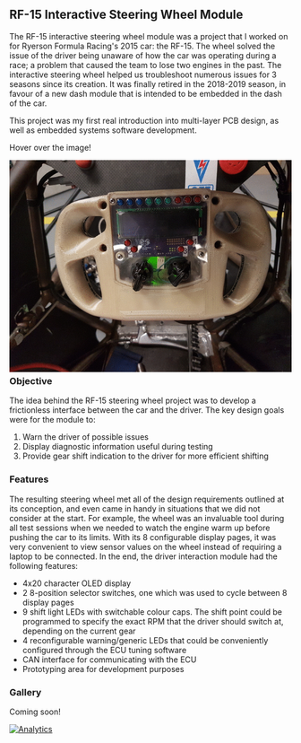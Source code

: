 ## RF-15 Interactive Steering Wheel Module

The RF-15 interactive steering wheel module was a project that I worked on for Ryerson Formula Racing's 2015 car: the RF-15. The wheel solved the issue of the driver being unaware of how the car was operating during a race; a problem that caused the team to lose two engines in the past. The interactive steering wheel helped us troubleshoot numerous issues for 3 seasons since its creation. It was finally retired in the 2018-2019 season, in favour of a new dash module that is intended to be embedded in the dash of the car.

This project was my first real introduction into multi-layer PCB design, as well as embedded systems software development.

<style type="text/css">
.static-container {
	position: relative;
}
.static {
	width: 100%;
	position: absolute;
  	background: white;
}
.static:hover {
  opacity:0;
}
</style>

Hover over the image!

<div class="static-container"><img class="static" src="src/wheel-static.gif"><img class="active" src="src/rf-15-wheel-startup.gif"></div>

**Hardware design**: First revision in EAGLE, second in Altium Designer

**Software design**: Embedded C, programmed in CodeWarrior, later migrated to Kinetis Studio

### Backstory

When I first joined Ryerson Formula Racing in 2014, one of the most major challenges facing the team was data acquisition and processing. The team did have native datalogging capabilities through the Megasquirt 3 Pro, but getting the log data required connecting a laptop to the ECU through USB, and then downloading a log over an annoyingly-slow connection. There was also no engine feedback to the driver during a race. This lack of communication between the vehicle and the driver proved significant, when the engine blew a piston rod through the side of the block due to oil starvation. The oil issue was determined to be caused by an oversight in the design of the oil pan, but had the driver known that the oil pressure was dropping critically low, they would have been able to shut off the car and save the engine.


### Objective

The idea behind the RF-15 steering wheel project was to develop a frictionless interface between the car and the driver. The key design goals were for the module to:
1. Warn the driver of possible issues
2. Display diagnostic information useful during testing
3. Provide gear shift indication to the driver for more efficient shifting


### Features

The resulting steering wheel met all of the design requirements outlined at its conception, and even came in handy in situations that we did not consider at the start. For example, the wheel was an invaluable tool during all test sessions when we needed to watch the engine warm up before pushing the car to its limits. With its 8 configurable display pages, it was very convenient to view sensor values on the wheel instead of requiring a laptop to be connected. In the end, the driver interaction module had the following features:
- 4x20 character OLED display
- 2 8-position selector switches, one which was used to cycle between 8 display pages
- 9 shift light LEDs with switchable colour caps. The shift point could be programmed to specify the exact RPM that the driver should switch at, depending on the current gear
- 4 reconfigurable warning/generic LEDs that could be conveniently configured through the ECU tuning software
- CAN interface for communicating with the ECU
- Prototyping area for development purposes


### Gallery

Coming soon!

[![Analytics](https://ga-beacon.appspot.com/UA-142465125-1/rf-15-wheel)](http://talzaitsev.com/rf-15-wheel)

